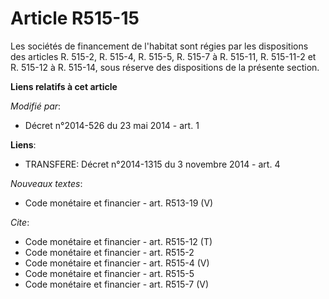 # Article R515-15

Les sociétés de financement de l'habitat sont régies par les dispositions des articles R. 515-2, R. 515-4, R. 515-5, R. 515-7
à R. 515-11, R. 515-11-2 et R. 515-12 à R. 515-14, sous réserve des dispositions de la présente section.

**Liens relatifs à cet article**

_Modifié par_:

  - Décret n°2014-526 du 23 mai 2014 - art. 1

**Liens**:

  - TRANSFERE: Décret n°2014-1315 du 3 novembre 2014 - art. 4

_Nouveaux textes_:

  - Code monétaire et financier - art. R513-19 (V)

_Cite_:

  - Code monétaire et financier - art. R515-12 (T)
  - Code monétaire et financier - art. R515-2
  - Code monétaire et financier - art. R515-4 (V)
  - Code monétaire et financier - art. R515-5
  - Code monétaire et financier - art. R515-7 (V)
